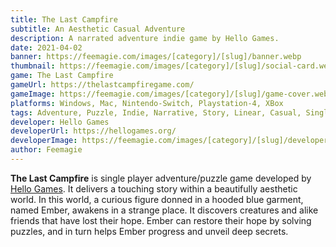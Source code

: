```yaml
---
title: The Last Campfire
subtitle: An Aesthetic Casual Adventure
description: A narrated adventure indie game by Hello Games.
date: 2021-04-02
banner: https://feemagie.com/images/[category]/[slug]/banner.webp
thumbnail: https://feemagie.com/images/[category]/[slug]/social-card.webp
game: The Last Campfire
gameUrl: https://thelastcampfiregame.com/
gameImage: https://feemagie.com/images/[category]/[slug]/game-cover.webp
platforms: Windows, Mac, Nintendo-Switch, Playstation-4, XBox
tags: Adventure, Puzzle, Indie, Narrative, Story, Linear, Casual, SinglePlayer
developer: Hello Games
developerUrl: https://hellogames.org/
developerImage: https://feemagie.com/images/[category]/[slug]/developer.webp
author: Feemagie
---
```


**The Last Campfire** is single player adventure/puzzle game developed by [Hello Games](https://hellogames.org/). It delivers a touching story within a beautifully aesthetic world. In this world, a curious figure donned in a hooded blue garment, named Ember, awakens in a strange place. It discovers creatures and alike friends that have lost their hope. Ember can restore their hope by solving puzzles, and in turn helps Ember progress and unveil deep secrets.

